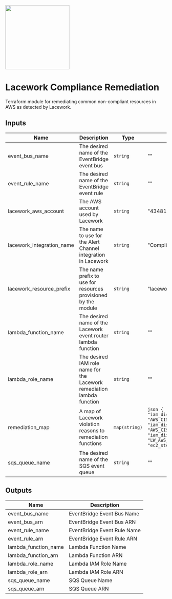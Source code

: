 <a href="https://lacework.com"><img src="https://techally-content.s3-us-west-1.amazonaws.com/public-content/lacework_logo_full.png" width="200"></a>

# Lacework Compliance Remediation

Terraform module for remediating common non-compliant resources in AWS as detected by Lacework.

## Inputs

| Name | Description | Type | Default | Required |
|------|-------------|------|---------|:--------:|
| event_bus_name | The desired name of the EventBridge event bus | `string` | "" | no |
| event_rule_name | The desired name of the EventBridge event rule | `string` | "" | no |
| lacework_aws_account | The AWS account used by Lacework | `string` | "434813966438" | no |
| lacework_integration_name | The name to use for the Alert Channel integration in Lacework | `string` | "Compliance Events to CloudWatch" | no |
| lacework_resource_prefix | The name prefix to use for resources provisioned by the module | `string` | "lacework-remediation" | no |
| lambda_function_name | The desired name of the Lacework event router lambda function | `string` | "" | no |
| lambda_role_name | The desired IAM role name for the Lacework remediation lambda function | `string` | "" | no |
| remediation_map | A map of Lacework violation reasons to remediation functions | `map(string)` | ```json { "AWS_CIS_1_3_PasswordNotUsed": "iam_disable_login_profile", "AWS_CIS_1_3_AccessKey1NotUsed": "iam_disable_unused_access_key", "AWS_CIS_1_4_AccessKey1NotRotated": "iam_disable_unused_access_key", "LW_AWS_GENERAL_SECURITY_1_Ec2InstanceWithoutTags": "ec2_stop_instance" } ``` | no |
| sqs_queue_name | The desired name of the SQS event queue | `string` | "" | no |

## Outputs

| Name | Description |
|------|-------------|
| event_bus_name | EventBridge Event Bus Name |
| event_bus_arn | EventBridge Event Bus ARN |
| event_rule_name | EventBridge Event Rule Name |
| event_rule_arn | EventBridge Event Rule ARN |
| lambda_function_name | Lambda Function Name |
| lambda_function_arn | Lambda Function ARN |
| lambda_role_name | Lambda IAM Role Name |
| lambda_role_arn | Lambda IAM Role ARN |
| sqs_queue_name | SQS Queue Name |
| sqs_queue_arn | SQS Queue ARN |
